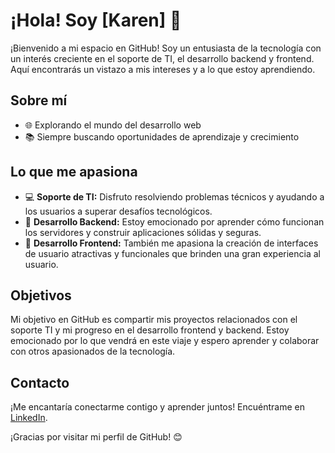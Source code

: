 # ¡Hola! Soy [Karen] 👋

¡Bienvenido a mi espacio en GitHub! Soy un entusiasta de la tecnología con un interés creciente en el soporte de TI, el desarrollo backend y frontend. Aquí encontrarás un vistazo a mis intereses y a lo que estoy aprendiendo.

## Sobre mí

- 🌐 Explorando el mundo del desarrollo web
- 📚 Siempre buscando oportunidades de aprendizaje y crecimiento

## Lo que me apasiona

- 💻 **Soporte de TI:** Disfruto resolviendo problemas técnicos y ayudando a los usuarios a superar desafíos tecnológicos.
- 🚀 **Desarrollo Backend:** Estoy emocionado por aprender cómo funcionan los servidores y construir aplicaciones sólidas y seguras.
- 🎨 **Desarrollo Frontend:** También me apasiona la creación de interfaces de usuario atractivas y funcionales que brinden una gran experiencia al usuario.

## Objetivos

Mi objetivo en GitHub es compartir mis proyectos relacionados con el soporte TI y mi progreso en el desarrollo frontend y backend. Estoy emocionado por lo que vendrá en este viaje y espero aprender y colaborar con otros apasionados de la tecnología.

## Contacto

¡Me encantaría conectarme contigo y aprender juntos! Encuéntrame en [LinkedIn](https://www.linkedin.com/in/karencardiel/).

¡Gracias por visitar mi perfil de GitHub! 😊
